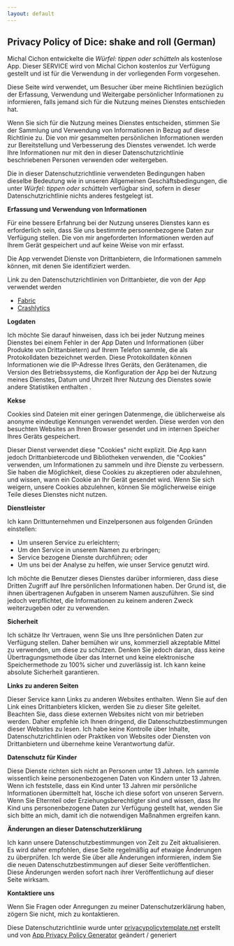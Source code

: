 ```yaml
---
layout: default
---
```


## Privacy Policy of Dice: shake and roll (German)

Michal Cichon entwickelte die *Würfel: tippen oder schütteln* als kostenlose App. Dieser SERVICE wird von Michal Cichon kostenlos zur Verfügung gestellt und ist für die Verwendung in der vorliegenden Form vorgesehen.

Diese Seite wird verwendet, um Besucher über meine Richtlinien bezüglich der Erfassung, Verwendung und Weitergabe persönlicher Informationen zu informieren, falls jemand sich für die Nutzung meines Dienstes entschieden hat.

Wenn Sie sich für die Nutzung meines Dienstes entscheiden, stimmen Sie der Sammlung und Verwendung von Informationen in Bezug auf diese Richtlinie zu. Die von mir gesammelten persönlichen Informationen werden zur Bereitstellung und Verbesserung des Dienstes verwendet. Ich werde Ihre Informationen nur mit den in dieser Datenschutzrichtlinie beschriebenen Personen verwenden oder weitergeben.

Die in dieser Datenschutzrichtlinie verwendeten Bedingungen haben dieselbe Bedeutung wie in unseren Allgemeinen Geschäftsbedingungen, die unter *Würfel: tippen oder schütteln* verfügbar sind, sofern in dieser Datenschutzrichtlinie nichts anderes festgelegt ist.

**Erfassung und Verwendung von Informationen**

Für eine bessere Erfahrung bei der Nutzung unseres Dienstes kann es erforderlich sein, dass Sie uns bestimmte personenbezogene Daten zur Verfügung stellen. Die von mir angeforderten Informationen werden auf Ihrem Gerät gespeichert und auf keine Weise von mir erfasst.

Die App verwendet Dienste von Drittanbietern, die Informationen sammeln können, mit denen Sie identifiziert werden.

Link zu den Datenschutzrichtlinien von Drittanbieter, die von der App verwendet werden

* [Fabric](https://fabric.io/privacy)
* [Crashlytics](https://try.crashlytics.com/terms/privacy-policy.pdf)

**Logdaten**

Ich möchte Sie darauf hinweisen, dass ich bei jeder Nutzung meines Dienstes bei einem Fehler in der App Daten und Informationen (über Produkte von Drittanbietern) auf Ihrem Telefon sammle, die als Protokolldaten bezeichnet werden. Diese Protokolldaten können Informationen wie die IP-Adresse Ihres Geräts, den Gerätenamen, die Version des Betriebssystems, die Konfiguration der App bei der Nutzung meines Dienstes, Datum und Uhrzeit Ihrer Nutzung des Dienstes sowie andere Statistiken enthalten .

**Kekse**

Cookies sind Dateien mit einer geringen Datenmenge, die üblicherweise als anonyme eindeutige Kennungen verwendet werden. Diese werden von den besuchten Websites an Ihren Browser gesendet und im internen Speicher Ihres Geräts gespeichert.

Dieser Dienst verwendet diese "Cookies" nicht explizit. Die App kann jedoch Drittanbietercode und Bibliotheken verwenden, die "Cookies" verwenden, um Informationen zu sammeln und ihre Dienste zu verbessern. Sie haben die Möglichkeit, diese Cookies zu akzeptieren oder abzulehnen, und wissen, wann ein Cookie an Ihr Gerät gesendet wird. Wenn Sie sich weigern, unsere Cookies abzulehnen, können Sie möglicherweise einige Teile dieses Dienstes nicht nutzen.

**Dienstleister**

Ich kann Drittunternehmen und Einzelpersonen aus folgenden Gründen einstellen:

* Um unseren Service zu erleichtern;
* Um den Service in unserem Namen zu erbringen;
* Service bezogene Dienste durchführen; oder
* Um uns bei der Analyse zu helfen, wie unser Service genutzt wird.

Ich möchte die Benutzer dieses Dienstes darüber informieren, dass diese Dritten Zugriff auf Ihre persönlichen Informationen haben. Der Grund ist, die ihnen übertragenen Aufgaben in unserem Namen auszuführen. Sie sind jedoch verpflichtet, die Informationen zu keinem anderen Zweck weiterzugeben oder zu verwenden.

**Sicherheit**

Ich schätze Ihr Vertrauen, wenn Sie uns Ihre persönlichen Daten zur Verfügung stellen. Daher bemühen wir uns, kommerziell akzeptable Mittel zu verwenden, um diese zu schützen. Denken Sie jedoch daran, dass keine Übertragungsmethode über das Internet und keine elektronische Speichermethode zu 100% sicher und zuverlässig ist. Ich kann keine absolute Sicherheit garantieren.

**Links zu anderen Seiten**

Dieser Service kann Links zu anderen Websites enthalten. Wenn Sie auf den Link eines Drittanbieters klicken, werden Sie zu dieser Site geleitet. Beachten Sie, dass diese externen Websites nicht von mir betrieben werden. Daher empfehle ich Ihnen dringend, die Datenschutzbestimmungen dieser Websites zu lesen. Ich habe keine Kontrolle über Inhalte, Datenschutzrichtlinien oder Praktiken von Websites oder Diensten von Drittanbietern und übernehme keine Verantwortung dafür.

**Datenschutz für Kinder**

Diese Dienste richten sich nicht an Personen unter 13 Jahren. Ich sammle wissentlich keine personenbezogenen Daten von Kindern unter 13 Jahren. Wenn ich feststelle, dass ein Kind unter 13 Jahren mir persönliche Informationen übermittelt hat, lösche ich diese sofort von unseren Servern. Wenn Sie Elternteil oder Erziehungsberechtigter sind und wissen, dass Ihr Kind uns personenbezogene Daten zur Verfügung gestellt hat, wenden Sie sich bitte an mich, damit ich die notwendigen Maßnahmen ergreifen kann.

**Änderungen an dieser Datenschutzerklärung**

Ich kann unsere Datenschutzbestimmungen von Zeit zu Zeit aktualisieren. Es wird daher empfohlen, diese Seite regelmäßig auf etwaige Änderungen zu überprüfen. Ich werde Sie über alle Änderungen informieren, indem Sie die neuen Datenschutzbestimmungen auf dieser Seite veröffentlichen. Diese Änderungen werden sofort nach ihrer Veröffentlichung auf dieser Seite wirksam.

**Kontaktiere uns**

Wenn Sie Fragen oder Anregungen zu meiner Datenschutzerklärung haben, zögern Sie nicht, mich zu kontaktieren.

Diese Datenschutzrichtlinie wurde unter [privacypolicytemplate.net](https://privacypolicytemplate.net) erstellt und von [App Privacy Policy Generator](https://app-privacy-policy-generator.firebaseapp.com/) geändert / generiert